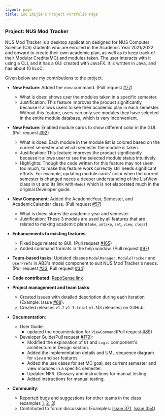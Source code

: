 ```yaml
---
layout: page
title: Luo Zhijie's Project Portfolio Page
---
```


### Project: NUS Mod Tracker

NUS Mod Tracker is a desktop application designed for NUS Computer Science (CS) students who are enrolled in the Academic Year 2021/2022 and onward to create their own academic plan,
as well as to keep track of their Modular Credits(MC) and modules taken. The user interacts with it using a CLI, and it has a GUI created with JavaFX. It is written in Java, and has about 10 kLoC.

Given below are my contributions to the project.

* **New Feature**: Added the `view` command. (Pull request [#77](https://github.com/AY2122S1-CS2103T-W17-2/tp/pull/77))
  * What is does: shows user the modules taken in a specific semester.
  * Justification: This feature improves the product significantly because it allows users to see their academic plan in each semester. Without this feature, users can only see modules they have selected in the entire module database, which is very inconvenient.
  
* **New Feature**: Enabled module cards to show different color in the GUI. (Pull request [#92](https://github.com/AY2122S1-CS2103T-W17-2/tp/pull/92))
  * What is does: Each module in the module list is colored based on the current semester and which semester the module is taken.
  * Justification: This feature improves the product significantly because it allows user to see the selected module status intuitively.
  * Highlights: Though the code written for this feature may not seem too much, to make this feature work correctly still needs significant efforts. For example, updating module cards' color when the current semester is changed needs a deeper understanding of the ListView class in `UI` and its link with `Model` which is not elaborated much in the original Developer guide.


* **New Component**: Added the AcademicYear, Semester, and AcademicCalendar class. (Pull request [#57](https://github.com/AY2122S1-CS2103T-W17-2/tp/pull/57))
  * What is does: stores the academic year and semester
  * Justification: These 3 models are used by all features that are related to making academic plan(`take`, `untake`, `set`, `view`, `clear`).


* **Enhancements to existing features**:
  * Fixed bugs related to GUI. (Pull request [#165](https://github.com/AY2122S1-CS2103T-W17-2/tp/pull/165))
  * Added command formats in the help window. (Pull request [#97](https://github.com/AY2122S1-CS2103T-W17-2/tp/pull/97))
  
* **Team-based tasks**: Updated classes `ModelManager`, `ModuleTracker` and `UserPrefs` in AB3's model component to suit NUS Mod Tracker's needs.(Pull request [#33](https://github.com/AY2122S1-CS2103T-W17-2/tp/pull/33), Pull request [#34](https://github.com/AY2122S1-CS2103T-W17-2/tp/pull/34))
  
* **Code contributed**: [RepoSense link](https://nus-cs2103-ay2122s1.github.io/tp-dashboard/?search=&sort=groupTitle&sortWithin=title&since=2021-09-17&timeframe=commit&mergegroup=&groupSelect=groupByRepos&breakdown=false&tabOpen=true&tabType=authorship&tabAuthor=LuoZhijie-tom&tabRepo=AY2122S1-CS2103T-W17-2%2Ftp%5Bmaster%5D&authorshipIsMergeGroup=false&authorshipFileTypes=docs~functional-code~test-code~other&authorshipIsBinaryFileTypeChecked=false)

* **Project management and team tasks**:
  * Created issues with detailed description during each iteration (Example: Issue [#68](https://github.com/AY2122S1-CS2103T-W17-2/tp/issues/68)).
  * Created releases `v1.2` `v1.3.trial` `v1.3`(3 releases) on GitHub.
  
* **Documentation**:
  * User Guide: 
      * updated the documentation for `ViewCommand`(Pull request [#89](https://github.com/AY2122S1-CS2103T-W17-2/tp/pull/89))
  * Developer Guide(Pull request [#179](https://github.com/AY2122S1-CS2103T-W17-2/tp/pull/179)):
      * Modified the explanation of `UI` and `Logic` component's architecture in Design section.
      * Added the implementation details and UML sequence diagram for `view` and `set` features.
      * Added the use cases for set MC goal, set current semester and view modules in a specific semester.
      * Updated NFR, Glossary and instructions for manual testing.
      * Added instructions for manual testing.
  
* **Community**:
  * Reported bugs and suggestions for other teams in the class (examples [1](https://catcher-org.github.io/CATcher/phaseBugReporting/issues/3), [2](https://github.com/LuoZhijie-tom/ped/issues/2), [3](https://github.com/LuoZhijie-tom/ped/issues/8))
  * Contributed to forum discussions (Examples: [Issue 371](https://github.com/nus-cs2103-AY2122S1/forum/issues/371), [Issue 354](https://github.com/nus-cs2103-AY2122S1/forum/issues/354))